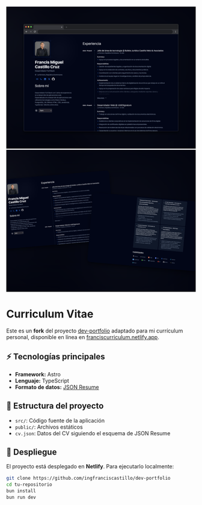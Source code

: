 ![Descripción de la imagen](captura2.png)
![Descripción de la imagen](captura.png)

# Curriculum Vitae

Este es un **fork** del proyecto [dev-portfolio](https://github.com/Smilesharks/dev-portfolio) adaptado para mi currículum personal, disponible en línea en [franciscurriculum.netlify.app](https://franciscurriculum.netlify.app/).

## ⚡ Tecnologías principales

- **Framework:** Astro
- **Lenguaje:** TypeScript
- **Formato de datos:** [JSON Resume](https://jsonresume.org/schema)

## 📂 Estructura del proyecto

- `src/`: Código fuente de la aplicación
- `public/`: Archivos estáticos
- `cv.json`: Datos del CV siguiendo el esquema de JSON Resume

## 🚀 Despliegue

El proyecto está desplegado en **Netlify**. Para ejecutarlo localmente:

```bash
git clone https://github.com/ingfranciscastillo/dev-portfolio
cd tu-repositorio
bun install
bun run dev
